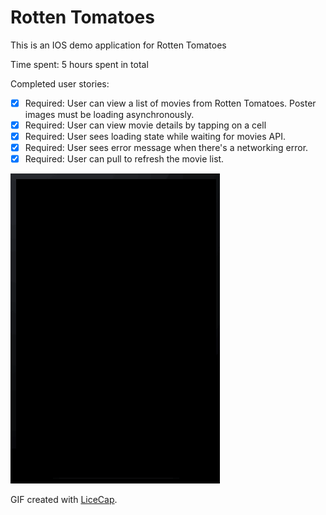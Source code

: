# Rotten Tomatoes

This is an IOS demo application for Rotten Tomatoes

Time spent: 5 hours spent in total

Completed user stories:

 * [x] Required: User can view a list of movies from Rotten Tomatoes. Poster images must be loading asynchronously.
 * [x] Required: User can view movie details by tapping on a cell
 * [x] Required: User sees loading state while waiting for movies API.
 * [x] Required: User sees error message when there's a networking error.
 * [x] Required: User can pull to refresh the movie list.

 ![Video Walkthrough](rotten_tomatoes_walkthrough.gif)

GIF created with [LiceCap](http://www.cockos.com/licecap/).
